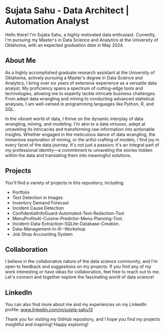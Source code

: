 # Sujata Sahu - Data Architect | Automation Analyst

Hello there! I'm Sujata Sahu, a highly motivated data enthusiast. Currently, I'm pursuing my Master's in Data Science and Analytics at the University of Oklahoma, with an expected graduation date in May 2024.

## About Me
As a highly accomplished graduate research assistant at the University of Oklahoma, actively pursuing a Master's degree in Data Science and Analytics, I bring over six years of extensive experience as a versatile data analyst. My proficiency spans a spectrum of cutting-edge tools and technologies, allowing me to expertly tackle intricate business challenges. From adept data wrangling and mining to conducting advanced statistical analyses, I am well-versed in programming languages like Python, R, and SQL.

In the vibrant world of data, I thrive on the dynamic interplay of data wrangling, mining, and modeling. I'm akin to a data virtuoso, adept at unraveling its intricacies and transforming raw information into actionable insights. Whether engaged in the meticulous dance of data wrangling, the immersive exploration of mining, or the artful crafting of models, I find joy in every facet of the data journey. It's not just a passion; it's an integral part of my professional identity—a commitment to unraveling the stories hidden within the data and translating them into meaningful solutions.



## Projects
You'll find a variety of projects in this repository, including:
- Portfolio
- Text Detection in Images
- Inventory Demand Forecast
- Incident Cause Detection
- ConfidentialInfoGuard-Automated-Text-Redaction-Tool
- MenuProfitsAI-Cuisine-Predictor-Menu-Planning-Tool.
- Incident-Data-Extraction-SQLite-Database-Creation.
- Data-Management-In-R--Workshop
- Job Shop Accounting System

## Collaboration
I believe in the collaborative nature of the data science community, and I'm open to feedback and suggestions on my projects. If you find any of my work interesting or have ideas for collaboration, feel free to reach out to me. Let's connect and together explore the fascinating world of data science!

## LinkedIn
You can also find more about me and my experiences on my LinkedIn profile: www.linkedin.com/in/sujata-sahu13

Thank you for visiting my GitHub repository, and I hope you find my projects insightful and inspiring! Happy exploring!

